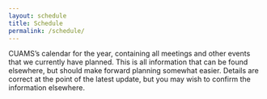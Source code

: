 ```yaml
---
layout: schedule
title: Schedule
permalink: /schedule/
---
```

CUAMS’s calendar for the year, containing all meetings and other events that we
currently have planned. This is all information that can be found elsewhere,
but should make forward planning somewhat easier. Details are correct at the
point of the latest update, but you may wish to confirm the information
elsewhere.
